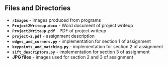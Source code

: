 ## Files and Directories
- **`/Images`** - images produced from programs
- **`Project2Writeup.docx`** - Word document of project writeup
- **`Project2Writeup.pdf`** - PDF of project writeup
- **`project-2.pdf`** - assignment description
- **`edges_and_corners.py`** - implementation for section 1 of assignment
- **`keypoints_and_matching.py`** - implementation for section 2 of assignment
- **`sift_descriptors.py`** - implementation for section 3 of assignment
- **JPG files** - images used for section 2 and 3 of assignment
